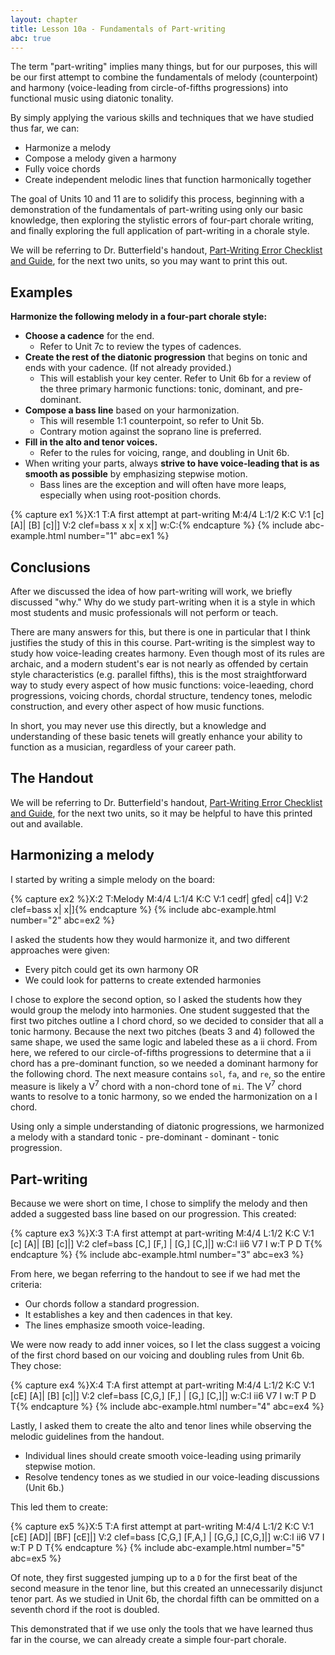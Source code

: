 ```yaml
---
layout: chapter
title: Lesson 10a - Fundamentals of Part-writing
abc: true
---
```


The term "part-writing" implies many things, but for our purposes, this will be our first attempt to combine the fundamentals of melody (counterpoint) and harmony (voice-leading from circle-of-fifths progressions) into functional music using diatonic tonality. 

By simply applying the various skills and techniques that we have studied thus far, we can:
- Harmonize a melody
- Compose a melody given a harmony
- Fully voice chords
- Create independent melodic lines that function harmonically together

The goal of Units 10 and 11 are to solidify this process, beginning with a demonstration of the fundamentals of part-writing using only our basic knowledge, then exploring the stylistic errors of four-part chorale writing, and finally exploring the full application of part-writing in a chorale style.

We will be referring to Dr. Butterfield's handout, [Part-Writing Error Checklist and Guide](https://docs.google.com/document/d/1s9Xd3LPqoaEevshTopxHzLX9jCzxVCZocOBLD_dceMU/edit?usp=sharing), for the next two units, so you may want to print this out.

## Examples

**Harmonize the following melody in a four-part chorale style:**
- **Choose a cadence** for the end.
    - Refer to Unit 7c to review the types of cadences.
- **Create the rest of the diatonic progression** that begins on tonic and ends with your cadence. (If not already provided.)
    - This will establish your key center. Refer to Unit 6b for a review of the three primary harmonic functions: tonic, dominant, and pre-dominant.
- **Compose a bass line** based on your harmonization.
    - This will resemble 1:1 counterpoint, so refer to Unit 5b.
    - Contrary motion against the soprano line is preferred.
- **Fill in the alto and tenor voices.**
    - Refer to the rules for voicing, range, and doubling in Unit 6b.
- When writing your parts, always **strive to have voice-leading that is as smooth as possible** by emphasizing stepwise motion.
    - Bass lines are the exception and will often have more leaps, especially when using root-position chords.

{% capture ex1 %}X:1
T:A first attempt at part-writing
M:4/4
L:1/2
K:C
V:1
[c] [A]| [B] [c]|]
V:2 clef=bass
x x| x x|]
w:C:{% endcapture %}
{% include abc-example.html number="1" abc=ex1 %}

## Conclusions

After we discussed the idea of how part-writing will work, we briefly discussed "why." Why do we study part-writing when it is a style in which most students and music professionals will not perform or teach.

There are many answers for this, but there is one in particular that I think justifies the study of this in this course. Part-writing is the simplest way to study how voice-leading creates harmony. Even though most of its rules are archaic, and a modern student's ear is not nearly as offended by certain style characteristics (e.g. parallel fifths), this is the most straightforward way to study every aspect of how music functions: voice-leaeding, chord progressions, voicing chords, chordal structure, tendency tones, melodic construction, and every other aspect of how music functions.

In short, you may never use this directly, but a knowledge and understanding of these basic tenets will greatly enhance your ability to function as a musician, regardless of your career path.

## The Handout

We will be referring to Dr. Butterfield's handout, [Part-Writing Error Checklist and Guide](https://docs.google.com/document/d/1s9Xd3LPqoaEevshTopxHzLX9jCzxVCZocOBLD_dceMU/edit?usp=sharing), for the next two units, so it may be helpful to have this printed out and available.

## Harmonizing a melody

I started by writing a simple melody on the board:

{% capture ex2 %}X:2
T:Melody
M:4/4
L:1/4
K:C
V:1
cedf| gfed| c4|]
V:2 clef=bass
x| x|]{% endcapture %}
{% include abc-example.html number="2" abc=ex2 %}

I asked the students how they would harmonize it, and two different approaches were given:
- Every pitch could get its own harmony OR
- We could look for patterns to create extended harmonies

I chose to explore the second option, so I asked the students how they would group the melody into harmonies. One student suggested that the first two pitches outline a I chord chord, so we decided to consider that all a tonic harmony. Because the next two pitches (beats 3 and 4) followed the same shape, we used the same logic and labeled these as a ii chord. From here, we refered to our circle-of-fifths progressions to determine that a ii chord has a pre-dominant function, so we needed a dominant harmony for the following chord. The next measure contains `sol`, `fa`, and `re`, so the entire measure is likely a V<sup>7</sup> chord with a non-chord tone of `mi`. The V<sup>7</sup> chord wants to resolve to a tonic harmony, so we ended the harmonization on a I chord.

Using only a simple understanding of diatonic progressions, we harmonized a melody with a standard tonic - pre-dominant - dominant - tonic progression. 

## Part-writing

Because we were short on time, I chose to simplify the melody and then added a suggested bass line based on our progression. This created:

{% capture ex3 %}X:3
T:A first attempt at part-writing
M:4/4
L:1/2
K:C
V:1
[c] [A]| [B] [c]|]
V:2 clef=bass
[C,] [F,] | [G,] [C,]|]
w:C:I ii6 V7 I
w:T P D T{% endcapture %}
{% include abc-example.html number="3" abc=ex3 %}

From here, we began referring to the handout to see if we had met the criteria:
- Our chords follow a standard progression.
- It establishes a key and then cadences in that key.
- The lines emphasize smooth voice-leading.

We were now ready to add inner voices, so I let the class suggest a voicing of the first chord based on our voicing and doubling rules from Unit 6b. They chose:

{% capture ex4 %}X:4
T:A first attempt at part-writing
M:4/4
L:1/2
K:C
V:1
[cE] [A]| [B] [c]|]
V:2 clef=bass
[C,G,] [F,] | [G,] [C,]|]
w:C:I ii6 V7 I
w:T P D T{% endcapture %}
{% include abc-example.html number="4" abc=ex4 %}

Lastly, I asked them to create the alto and tenor lines while observing the melodic guidelines from the handout.
- Individual lines should create smooth voice-leading using primarily stepwise motion.
- Resolve tendency tones as we studied in our voice-leading discussions (Unit 6b.)

This led them to create:

{% capture ex5 %}X:5
T:A first attempt at part-writing
M:4/4
L:1/2
K:C
V:1
[cE] [AD]| [BF] [cE]|]
V:2 clef=bass
[C,G,] [F,A,] | [G,G,] [C,G,]|]
w:C:I ii6 V7 I
w:T P D T{% endcapture %}
{% include abc-example.html number="5" abc=ex5 %}

Of note, they first suggested jumping up to a `D` for the first beat of the second measure in the tenor line, but this created an unnecessarily disjunct tenor part. As we studied in Unit 6b, the chordal fifth can be ommitted on a seventh chord if the root is doubled.

This demonstrated that if we use only the tools that we have learned thus far in the course, we can already create a simple four-part chorale.